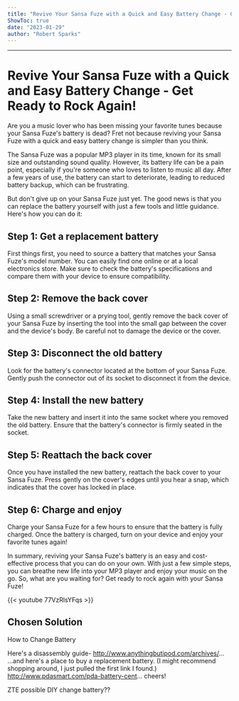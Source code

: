 ```yaml
---
title: "Revive Your Sansa Fuze with a Quick and Easy Battery Change - Get Ready to Rock Again!"
ShowToc: true 
date: "2023-01-29"
author: "Robert Sparks"
---
```

*****
# Revive Your Sansa Fuze with a Quick and Easy Battery Change - Get Ready to Rock Again!

Are you a music lover who has been missing your favorite tunes because your Sansa Fuze's battery is dead? Fret not because reviving your Sansa Fuze with a quick and easy battery change is simpler than you think.

The Sansa Fuze was a popular MP3 player in its time, known for its small size and outstanding sound quality. However, its battery life can be a pain point, especially if you're someone who loves to listen to music all day. After a few years of use, the battery can start to deteriorate, leading to reduced battery backup, which can be frustrating.

But don't give up on your Sansa Fuze just yet. The good news is that you can replace the battery yourself with just a few tools and little guidance. Here's how you can do it:

## Step 1: Get a replacement battery

First things first, you need to source a battery that matches your Sansa Fuze's model number. You can easily find one online or at a local electronics store. Make sure to check the battery's specifications and compare them with your device to ensure compatibility.

## Step 2: Remove the back cover

Using a small screwdriver or a prying tool, gently remove the back cover of your Sansa Fuze by inserting the tool into the small gap between the cover and the device's body. Be careful not to damage the device or the cover.

## Step 3: Disconnect the old battery

Look for the battery's connector located at the bottom of your Sansa Fuze. Gently push the connector out of its socket to disconnect it from the device.

## Step 4: Install the new battery

Take the new battery and insert it into the same socket where you removed the old battery. Ensure that the battery's connector is firmly seated in the socket.

## Step 5: Reattach the back cover

Once you have installed the new battery, reattach the back cover to your Sansa Fuze. Press gently on the cover's edges until you hear a snap, which indicates that the cover has locked in place.

## Step 6: Charge and enjoy

Charge your Sansa Fuze for a few hours to ensure that the battery is fully charged. Once the battery is charged, turn on your device and enjoy your favorite tunes again!

In summary, reviving your Sansa Fuze's battery is an easy and cost-effective process that you can do on your own. With just a few simple steps, you can breathe new life into your MP3 player and enjoy your music on the go. So, what are you waiting for? Get ready to rock again with your Sansa Fuze!

{{< youtube 77VzRlsYFqs >}} 



## Chosen Solution
 How to Change Battery

 Here's a disassembly guide-
http://www.anythingbutipod.com/archives/...
...and here's a place to buy a replacement battery.  (I might recommend shopping around, I just pulled the first link I found.)
http://www.pdasmart.com/pda-battery-cent...
cheers!

 ZTE possible DIY change battery??




